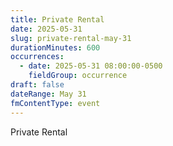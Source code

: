 ```yaml
---
title: Private Rental
date: 2025-05-31
slug: private-rental-may-31
durationMinutes: 600
occurrences:
  - date: 2025-05-31 08:00:00-0500
    fieldGroup: occurrence
draft: false
dateRange: May 31
fmContentType: event
---
```

Private Rental